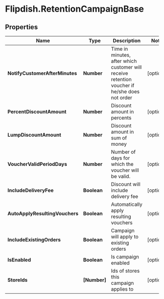 # Flipdish.RetentionCampaignBase

## Properties
Name | Type | Description | Notes
------------ | ------------- | ------------- | -------------
**NotifyCustomerAfterMinutes** | **Number** | Time in minutes, after which customer will receive retention voucher if he/she does not order | [optional] 
**PercentDiscountAmount** | **Number** | Discount amount in percents | [optional] 
**LumpDiscountAmount** | **Number** | Discount amount in sum of money | [optional] 
**VoucherValidPeriodDays** | **Number** | Number of days for which the voucher will be valid. | [optional] 
**IncludeDeliveryFee** | **Boolean** | Discount will include delivery fee | [optional] 
**AutoApplyResultingVouchers** | **Boolean** | Automatically apply resulting vouchers | [optional] 
**IncludeExistingOrders** | **Boolean** | Campaign will apply to existing orders | [optional] 
**IsEnabled** | **Boolean** | Is campaign enabled | [optional] 
**StoreIds** | **[Number]** | Ids of stores this campaign applies to | [optional] 


